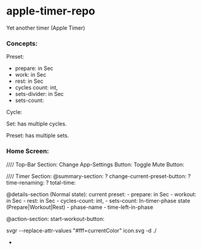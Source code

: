 # apple-timer-repo
Yet another timer (Apple Timer)

### Concepts:
Preset:
- prepare: in Sec
- work: in Sec
- rest: in Sec
- cycles count: int,
- sets-divider: in Sec
- sets-count:

Cycle:

Set: has multiple cycles.

Preset: has multiple sets.

### Home Screen:

//// Top-Bar Section:
Change App-Settings Button:
Toggle Mute Button:

//// Timer Section:
@summary-section:
? change-current-preset-button:
? time-renaming:
? total-time:

@details-section (Normal state):
current preset:
    - prepare: in Sec
    - workout: in Sec
    - rest: in Sec
    - cycles-count: int,
    - sets-count:
In-timer-phase state (Prepare|Workout|Rest)
    - phase-name
    - time-left-in-phase 
    
@action-section:
start-workout-button:


svgr --replace-attr-values "#fff=currentColor" icon.svg -d ./

+
